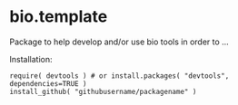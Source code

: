 # bio.template

Package to help develop and/or use bio tools in order to ...

Installation:

```
require( devtools ) # or install.packages( "devtools", dependencies=TRUE )
install_github( "githubusername/packagename" ) 
```

